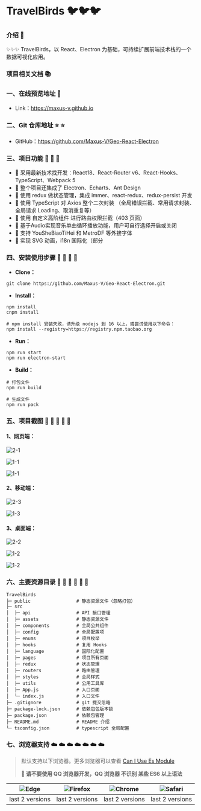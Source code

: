 # TravelBirds 🐦🐦🐦

### 介绍 📖

✨✨✨ TravelBirds，以 React、Electron 为基础，可持续扩展前端技术栈的一个数据可视化应用。

### 项目相关文档 📚

### 一、在线预览地址 👀

- Link：https://maxus-v.github.io

### 二、Git 仓库地址 ⭐ ⭐

- GitHub：https://github.com/Maxus-V/Geo-React-Electron

### 三、项目功能 🔨 🔨 🔨

- 🚀 采用最新技术找开发：React18、React-Router v6、React-Hooks、TypeScript、Webpack 5
- 🚀 整个项目还集成了 Electron、Echarts、Ant Design
- 🚀 使用 redux 做状态管理，集成 immer、react-redux、redux-persist 开发
- 🚀 使用 TypeScript 对 Axios 整个二次封装 （全局错误拦截、常用请求封装、全局请求 Loading、取消重复等）
- 🚀 使用 自定义高阶组件 进行路由权限拦截（403 页面）
- 🚀 基于Audio实现音乐单曲循环播放功能，用户可自行选择开启或关闭
- 🚀 支持 YouSheBiaoTiHei 和 MetroDF 等外接字体
- 🚀 实现 SVG 动画，i18n 国际化（部分

### 四、安装使用步骤 📑 📑 📑 📑

- **Clone：**

```text
git clone https://github.com/Maxus-V/Geo-React-Electron.git
```

- **Install：**

```text
npm install
cnpm install

# npm install 安装失败，请升级 nodejs 到 16 以上，或尝试使用以下命令：
npm install --registry=https://registry.npm.taobao.org
```

- **Run：**

```text
npm run start
npm run electron-start
```

- **Build：**

```text
# 打包文件
npm run build

# 生成文件
npm run pack
```

### 五、项目截图 🌈 🌈 🌈 🌈 🌈

#### 1、网页端：

![2-1](https://github.com/Maxus-V/Geo-React-Electron/blob/main/public/images/2-1.jpeg) 

![1-1](https://github.com/Maxus-V/Geo-React-Electron/blob/main/public/images/1-1.jpeg) 

![1-1](https://github.com/Maxus-V/Geo-React-Electron/blob/main/public/images/1-1.gif) 

#### 2、移动端：

![2-3](https://github.com/Maxus-V/Geo-React-Electron/blob/main/public/images/2-3.jpg) 

![1-3](https://github.com/Maxus-V/Geo-React-Electron/blob/main/public/images/1-3.jpg) 

#### 3、桌面端：

![2-2](https://github.com/Maxus-V/Geo-React-Electron/blob/main/public/images/2-2.jpeg) 

![1-2](https://github.com/Maxus-V/Geo-React-Electron/blob/main/public/images/1-2.jpeg) 

![1-2](https://github.com/Maxus-V/Geo-React-Electron/blob/main/public/images/1-2.gif) 

### 六、主要资源目录 🌲 🌲 🌲 🌲 🌲 🌲

```text
TravelBirds
├─ public                 # 静态资源文件（忽略打包）
├─ src
│  ├─ api                 # API 接口管理
│  ├─ assets              # 静态资源文件
│  ├─ components          # 全局公共组件
│  ├─ config              # 全局配置项
│  ├─ enums               # 项目枚举
│  ├─ hooks               # 复用 Hooks
│  ├─ language            # 国际化配置
│  ├─ pages               # 项目所有页面
│  ├─ redux               # 状态管理
│  ├─ routers             # 路由管理
│  ├─ styles              # 全局样式
│  ├─ utils               # 公用工具库
│  ├─ App.js              # 入口页面
│  └─ index.js            # 入口文件
├─ .gitignore             # git 提交忽略
├─ package-lock.json      # 依赖包包版本锁
├─ package.json           # 依赖包管理
├─ README.md              # README 介绍
└─ tsconfig.json          # typescript 全局配置
```

### 七、浏览器支持 ☁️ ☁️ ☁️ ☁️ ☁️ ☁️ ☁️

> 默认支持以下浏览器。更多浏览器可以查看 [Can I Use Es Module](https://caniuse.com/?search=ESModule)
>
> **💢 请不要使用 QQ 浏览器开发，QQ 浏览器 不识别 某些 ES6 以上语法**

| ![Edge](https://iamge-1259297738.cos.ap-chengdu.myqcloud.com/md/Edge.png) | ![Firefox](https://iamge-1259297738.cos.ap-chengdu.myqcloud.com/md/Firefox.png) | ![Chrome](https://iamge-1259297738.cos.ap-chengdu.myqcloud.com/md/Chrome.png) | ![Safari](https://iamge-1259297738.cos.ap-chengdu.myqcloud.com/md/Safari.png) |
| :-----------------------------------------------------------------------: | :-----------------------------------------------------------------------------: | :---------------------------------------------------------------------------: | :---------------------------------------------------------------------------: |
|                              last 2 versions                              |                                 last 2 versions                                 |                                last 2 versions                                |                                last 2 versions                                |